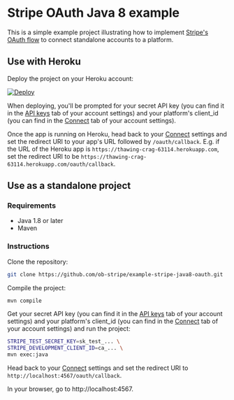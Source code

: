 # Stripe OAuth Java 8 example

This is a simple example project illustrating how to implement [Stripe's OAuth flow](https://stripe.com/docs/connect/standalone-accounts) to connect standalone accounts to a platform.

## Use with Heroku

Deploy the project on your Heroku account:

[![Deploy](https://www.herokucdn.com/deploy/button.png)](https://heroku.com/deploy)

When deploying, you'll be prompted for your secret API key (you can find it in the [API keys](https://dashboard.stripe.com/account/apikeys) tab of your account settings) and your platform's client_id (you can find in the [Connect](https://dashboard.stripe.com/account/applications/settings) tab of your account settings).

Once the app is running on Heroku, head back to your [Connect](https://dashboard.stripe.com/account/applications/settings) settings and set the redirect URI to your app's URL followed by `/oauth/callback`. E.g. if the URL of the Heroku app is `https://thawing-crag-63114.herokuapp.com`, set the redirect URI to be `https://thawing-crag-63114.herokuapp.com/oauth/callback`.

## Use as a standalone project

### Requirements

- Java 1.8 or later
- Maven

### Instructions

Clone the repository:

```bash
git clone https://github.com/ob-stripe/example-stripe-java8-oauth.git
```

Compile the project:

```bash
mvn compile
```

Get your secret API key (you can find it in the [API keys](https://dashboard.stripe.com/account/apikeys) tab of your account settings) and your platform's client_id (you can find in the [Connect](https://dashboard.stripe.com/account/applications/settings) tab of your account settings) and run the project:

```bash
STRIPE_TEST_SECRET_KEY=sk_test_... \
STRIPE_DEVELOPMENT_CLIENT_ID=ca_... \
mvn exec:java
```

Head back to your [Connect](https://dashboard.stripe.com/account/applications/settings) settings and set the redirect URI to `http://localhost:4567/oauth/callback`.

In your browser, go to http://localhost:4567.

